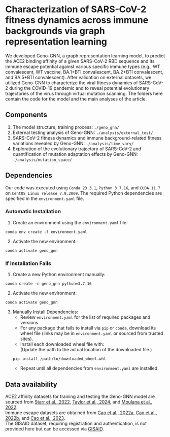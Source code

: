 # Characterization of SARS-CoV-2 fitness dynamics across immune backgrounds via graph representation learning
We developed Geno-GNN, a graph representation learning model, to predict the ACE2 binding affinity of a given SARS-CoV-2 RBD sequence and its immune escape potential against various specific immune types (e.g., WT convalescent, WT vaccine, BA.1+BTI convalescent, BA.2+BTI convalescent, and BA.5+BTI convalescent). After validation on external datasets, we utilized Geno-GNN to characterize the viral fitness dynamics of SARS-CoV-2 during the COVID-19 pandemic and to reveal potential evolutionary trajectories of the virus through virtual mutation scanning. The folders here contain the code for the model and the main analyses of the article.
## Components
1. The model structure, training process: `./geno_gnn/`
2. External testing analysis of Geno-GNN: `./analysis/external_test/`
3. SARS-CoV-2 fitness dynamics and immune background-related fitness variations revealed by Geno-GNN: `./analysis/time_vary/`
4. Exploration of the evolutionary trajectory of SARS-CoV-2 and quantification of mutation adaptation effects by Geno-GNN: `./analysis/mutation_space/`
## Dependencies
Our code was executed using `Conda 23.3.1`, `Python 3.7.16`, and `CUDA 11.7` on `CentOS Linux release 7.9.2009`. The required Python dependencies are specified in the `environment.yaml` file.
### Automatic Installation
1. Create an environment using the `environment.yaml` file:
```
conda env create -f environment.yaml
```
2. Activate the new environment:
```
conda activate geno_gnn
```
### If Installation Fails
1. Create a new Python environment manually:
```
conda create -n geno_gnn python=3.7.16
```
2. Activate the new environment:
```
conda activate geno_gnn
```
3. Manually Install Dependencies:
   - Review `environment.yaml` for the list of required packages and versions.
   - For any package that fails to install via `pip` or `conda`, download its wheel file (links may be in `environment.yaml` or sourced from trusted sites).
   - Install each downloaded wheel file with:</br>
     (Update the path to the actual location of the downloaded file.)
   ```
   pip install /path/to/downloaded_wheel.whl
   ```
   - Repeat until all dependencies from `environment.yaml` are installed.

## Data availability

ACE2 affinity datasets for training and testing the Geno-GNN model are sourced from [Starr et al., 2022](https://doi.org/10.1371/journal.ppat.1010951), [Taylor et al., 2024](https://doi.org/10.1093/ve/veae067), and [Moulana et al., 2022](https://doi.org/10.1038/s41467-022-34506-z).</br>Immune escape datasets are obtained from [Cao et al., 2022a](https://doi.org/10.1038/s41586-022-04980-y), [Cao et al., 2022b](https://doi.org/10.1038/s41586-021-04385-3), and [Cao et al., 2023](https://doi.org/10.1038/s41586-022-05644-7).</br>The GISAID dataset, requiring registration and authentication, is not provided here but can be accessed via [GISAID](https://www.gisaid.org).
